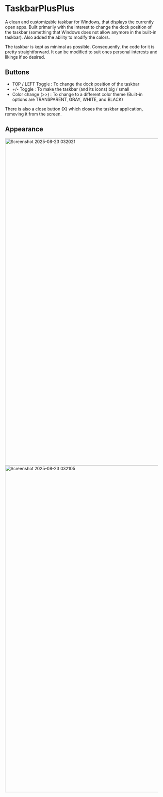 # TaskbarPlusPlus

A clean and customizable taskbar for Windows, that displays the currently open apps. Built primarily with the interest to change the dock position of the taskbar (something that Windows does not allow anymore in the built-in taskbar). Also added the ability to modify the colors.

The taskbar is kept as minimal as possible. Consequently, the code for it is pretty straightforward. It can be modified to suit ones personal interests and likings if so desired.

## Buttons

- TOP / LEFT Toggle : To change the dock position of the taskbar
- +/- Toggle : To make the taskbar (and its icons) big / small
- Color change (>>) : To change to a different color theme (Built-in options are TRANSPARENT, GRAY, WHITE, and BLACK)

There is also a close button (X) which closes the taskbar application, removing it from the screen.

## Appearance

<img width="1919" height="1079" alt="Screenshot 2025-08-23 032021" src="https://github.com/user-attachments/assets/09c31b3b-0af2-4541-8f98-fd4aba001838" />
<img width="1919" height="1079" alt="Screenshot 2025-08-23 032105" src="https://github.com/user-attachments/assets/689b087e-673c-4e0b-928e-76f8bd0c1a08" />
